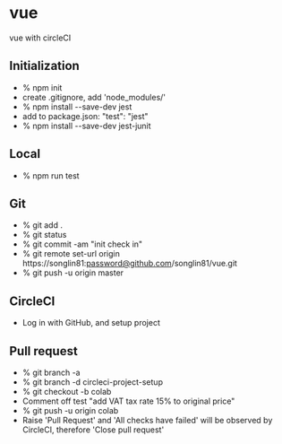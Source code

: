 # vue
 vue with circleCI

## Initialization
- % npm init
- create .gitignore, add 'node_modules/'
- % npm install --save-dev jest
- add to package.json: "test": "jest"
- % npm install --save-dev jest-junit

## Local
- % npm run test

## Git
- % git add .
- % git status
- % git commit -am "init check in"
- % git remote set-url origin https://songlin81:password@github.com/songlin81/vue.git
- % git push -u origin master

## CircleCI
- Log in with GitHub, and setup project

## Pull request
- % git branch -a
- % git branch -d circleci-project-setup
- % git checkout -b colab
- Comment off test "add VAT tax rate 15% to original price"
- % git push -u origin colab
- Raise 'Pull Request' and 'All checks have failed' will be observed by CircleCI, therefore 'Close pull request'